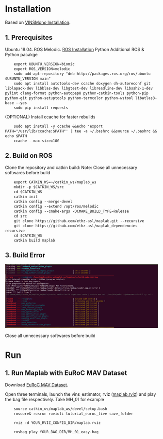 # Installation

Based on [VINSMono Installation](https://github.com/ethz-asl/maplab/wiki/Installation-Ubuntu).
## 1. Prerequisites
Ubuntu  18.04.
ROS Melodic. [ROS Installation](http://wiki.ros.org/ROS/Installation)
Python
Additional ROS & Python pacakge
```
    export UBUNTU_VERSION=bionic
    export ROS_VERSION=melodic
    sudo add-apt-repository "deb http://packages.ros.org/ros/ubuntu $UBUNTU_VERSION main"
    sudo apt install autotools-dev ccache doxygen dh-autoreconf git liblapack-dev libblas-dev libgtest-dev libreadline-dev libssh2-1-dev pylint clang-format python-autopep8 python-catkin-tools python-pip python-git python-setuptools python-termcolor python-wstool libatlas3-base --yes
    sudo pip install requests
```
(OPTIONAL) Install ccache for faster rebuilds
```
    sudo apt install -y ccache &&echo 'export PATH="/usr/lib/ccache:$PATH"' | tee -a ~/.bashrc &&source ~/.bashrc && echo $PATH
    ccache --max-size=10G
```
## 2. Build on ROS
Clone the repository and catkin build:
Note: Close all unnecessary softwares before build
```
    export CATKIN_WS=~/catkin_ws/maplab_ws
    mkdir -p $CATKIN_WS/src
    cd $CATKIN_WS
    catkin init
    catkin config --merge-devel 
    catkin config --extend /opt/ros/melodic
    catkin config --cmake-args -DCMAKE_BUILD_TYPE=Release
    cd src
    git clone https://github.com/ethz-asl/maplab.git --recursive
    git clone https://github.com/ethz-asl/maplab_dependencies --recursive
    cd $CATKIN_WS
    catkin build maplab
```
## 3. Build Error
![build error](image/build_error.png)

Close all unnecessary softwares before build
# Run

## 1. Run Maplab with EuRoC MAV Dataset

Download [EuRoC MAV Dataset](http://projects.asl.ethz.ch/datasets/doku.php?id=kmavvisualinertialdatasets).

Open three terminals, launch the vins_estimator, rviz ([maplab.rviz](maplab.rviz)) and play the bag file respectively. Take MH_01 for example
```
    source catkin_ws/maplab_ws/devel/setup.bash
    roscore& rosrun rovioli tutorial_euroc_live save_folder
```
```
    rviz -d YOUR_RVIZ_CONFIG_DIR/maplab.rviz
```
```
    rosbag play YOUR_BAG_DIR/MH_01_easy.bag 
``` 
